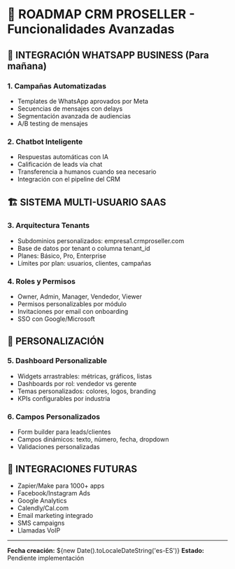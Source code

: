 
# 🚀 ROADMAP CRM PROSELLER - Funcionalidades Avanzadas

## 📱 **INTEGRACIÓN WHATSAPP BUSINESS (Para mañana)**

### 1. Campañas Automatizadas
- Templates de WhatsApp aprovados por Meta
- Secuencias de mensajes con delays
- Segmentación avanzada de audiencias  
- A/B testing de mensajes

### 2. Chatbot Inteligente
- Respuestas automáticas con IA
- Calificación de leads vía chat
- Transferencia a humanos cuando sea necesario
- Integración con el pipeline del CRM

## 🏗️ **SISTEMA MULTI-USUARIO SAAS**

### 3. Arquitectura Tenants
- Subdominios personalizados: empresa1.crmproseller.com
- Base de datos por tenant o columna tenant_id
- Planes: Básico, Pro, Enterprise
- Límites por plan: usuarios, clientes, campañas

### 4. Roles y Permisos
- Owner, Admin, Manager, Vendedor, Viewer
- Permisos personalizables por módulo
- Invitaciones por email con onboarding
- SSO con Google/Microsoft

## 🎨 **PERSONALIZACIÓN**

### 5. Dashboard Personalizable
- Widgets arrastrables: métricas, gráficos, listas
- Dashboards por rol: vendedor vs gerente
- Temas personalizados: colores, logos, branding
- KPIs configurables por industria

### 6. Campos Personalizados
- Form builder para leads/clientes
- Campos dinámicos: texto, número, fecha, dropdown
- Validaciones personalizadas

## 🔗 **INTEGRACIONES FUTURAS**
- Zapier/Make para 1000+ apps
- Facebook/Instagram Ads
- Google Analytics
- Calendly/Cal.com
- Email marketing integrado
- SMS campaigns
- Llamadas VoIP

---
**Fecha creación:** ${new Date().toLocaleDateString('es-ES')}
**Estado:** Pendiente implementación
